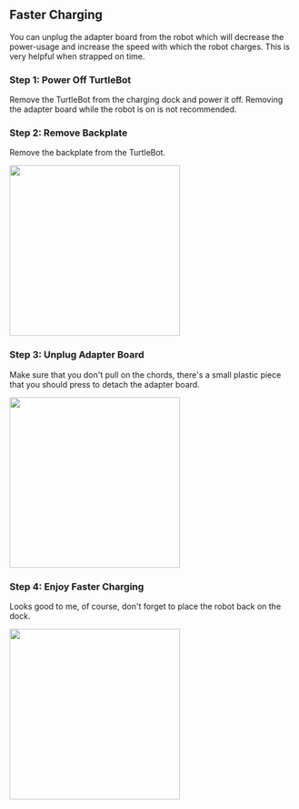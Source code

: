 ## Faster Charging 
You can unplug the adapter board from the robot which will decrease the power-usage and increase the speed with which the robot charges. This is very helpful when strapped on time.

### Step 1: Power Off TurtleBot
Remove the TurtleBot from the charging dock and power it off. Removing the adapter board while the robot is on is not recommended.  


### Step 2: Remove Backplate
Remove the backplate from the TurtleBot.  

<img src="../Assets/Images/Turtlebot4/Hardware/faster_charging.png" width=300>  

### Step 3: Unplug Adapter Board
Make sure that you don't pull on the chords, there's a small plastic piece that you should press to detach the adapter board.  

<img src="../Assets/Images/Turtlebot4/Hardware/adapter_board_charging.png" width=300>  

### Step 4: Enjoy Faster Charging
Looks good to me, of course, don't forget to place the robot back on the dock.  

<img src="../Assets/Images/Turtlebot4/Hardware/unplugged_adapter_board.png" width=300>  





